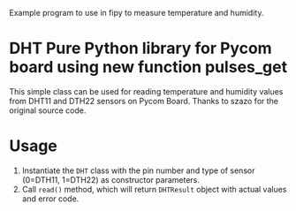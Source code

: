 Example program to use in fipy to measure temperature and humidity.

# DHT Pure Python library for Pycom board using new function pulses_get

This simple class can be used for reading temperature and humidity values from DHT11 and DTH22 sensors on Pycom Board. Thanks to szazo for the original source code. 

# Usage

1. Instantiate the `DHT` class with the pin number and type of sensor (0=DTH11, 1=DTH22) as constructor parameters.
2. Call `read()` method, which will return `DHTResult` object with actual values and error code. 
